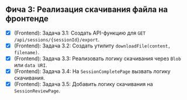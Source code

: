 ## Фича 3: Реализация скачивания файла на фронтенде
- [x] (Frontend): Задача 3.1: Создать API-функцию для `GET /api/sessions/{sessionId}/export`.
- [x] (Frontend): Задача 3.2: Создать утилиту `downloadFile(content, filename)`.
- [x] (Frontend): Задача 3.3: Реализовать логику скачивания через `Blob` или `data URI`.
- [x] (Frontend): Задача 3.4: На `SessionCompletePage` вызвать логику скачивания.
- [x] (Frontend): Задача 3.5: Добавить логику скачивания на `SessionReviewPage`.
